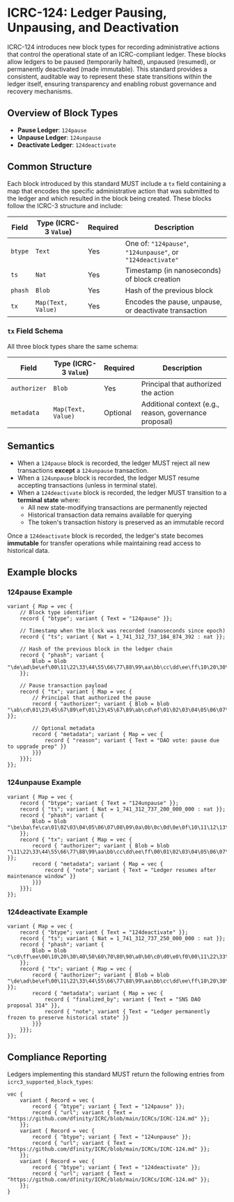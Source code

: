 # ICRC-124: Ledger Pausing, Unpausing, and Deactivation

ICRC-124 introduces new block types for recording administrative actions that control the operational state of an ICRC-compliant ledger. These blocks allow ledgers to be paused (temporarily halted), unpaused (resumed), or permanently deactivated (made immutable). This standard provides a consistent, auditable way to represent these state transitions within the ledger itself, ensuring transparency and enabling robust governance and recovery mechanisms.




## Overview of Block Types

- **Pause Ledger**: `124pause`
- **Unpause Ledger**: `124unpause`
- **Deactivate Ledger**: `124deactivate`

## Common Structure

Each block introduced by this standard MUST include a `tx` field containing a map that encodes the specific administrative action that was submitted to the ledger and which resulted in the block being created. These blocks follow the ICRC-3 structure and include:

| Field    | Type (ICRC-3 `Value`) | Required | Description |
|----------|------------------------|----------|-------------|
| `btype`  | `Text`                 | Yes      | One of: `"124pause"`, `"124unpause"`, or `"124deactivate"` |
| `ts`     | `Nat`                  | Yes      | Timestamp (in nanoseconds) of block creation |
| `phash`  | `Blob`                 | Yes      | Hash of the previous block |
| `tx`     | `Map(Text, Value)`     | Yes      | Encodes the pause, unpause, or deactivate transaction |

### `tx` Field Schema

All three block types share the same schema:

| Field        | Type (ICRC-3 `Value`) | Required | Description |
|--------------|------------------------|----------|-------------|
| `authorizer` | `Blob`                 | Yes      | Principal that authorized the action |
| `metadata`   | `Map(Text, Value)`     | Optional | Additional context (e.g., reason, governance proposal) |

## Semantics
- When a `124pause` block is recorded, the ledger MUST reject all new transactions **except** a `124unpause` transaction.
- When a `124unpause` block is recorded, the ledger MUST resume accepting transactions (unless in terminal state).
- When a `124deactivate` block is recorded, the ledger MUST transition to a **terminal state** where:
  - All new state-modifying transactions are permanently rejected
  - Historical transaction data remains available for querying
  - The token's transaction history is preserved as an immutable record

Once a `124deactivate` block is recorded, the ledger's state becomes **immutable** for transfer operations while maintaining read access to historical data.


## Example blocks

### 124pause Example

```
variant { Map = vec {
    // Block type identifier
    record { "btype"; variant { Text = "124pause" }};

    // Timestamp when the block was recorded (nanoseconds since epoch)
    record { "ts"; variant { Nat = 1_741_312_737_184_874_392 : nat }};

    // Hash of the previous block in the ledger chain
    record { "phash"; variant {
        Blob = blob "\de\ad\be\ef\00\11\22\33\44\55\66\77\88\99\aa\bb\cc\dd\ee\ff\10\20\30\40\50\60\70\80\90\a0\b0\c0"
    }};

    // Pause transaction payload
    record { "tx"; variant { Map = vec {
        // Principal that authorized the pause
        record { "authorizer"; variant { Blob = blob "\ab\cd\01\23\45\67\89\ef\01\23\45\67\89\ab\cd\ef\01\02\03\04\05\06\07\08\09\0a\0b\0c\0d\0e\01" }};

        // Optional metadata
        record { "metadata"; variant { Map = vec {
            record { "reason"; variant { Text = "DAO vote: pause due to upgrade prep" }}
        }}}
    }}};
}};
```

### 124unpause Example

```
variant { Map = vec {
    record { "btype"; variant { Text = "124unpause" }};
    record { "ts"; variant { Nat = 1_741_312_737_200_000_000 : nat }};
    record { "phash"; variant {
        Blob = blob "\be\ba\fe\ca\01\02\03\04\05\06\07\08\09\0a\0b\0c\0d\0e\0f\10\11\12\13\14\15\16\17\18\19\1a\1b"
    }};
    record { "tx"; variant { Map = vec {
        record { "authorizer"; variant { Blob = blob "\11\22\33\44\55\66\77\88\99\aa\bb\cc\dd\ee\ff\00\01\02\03\04\05\06\07\08\09\0a\0b\0c\0d\0e\01" }};
        record { "metadata"; variant { Map = vec {
            record { "note"; variant { Text = "Ledger resumes after maintenance window" }}
        }}}
    }}};
}};
```

### 124deactivate Example

```
variant { Map = vec {
    record { "btype"; variant { Text = "124deactivate" }};
    record { "ts"; variant { Nat = 1_741_312_737_250_000_000 : nat }};
    record { "phash"; variant {
        Blob = blob "\c0\ff\ee\00\10\20\30\40\50\60\70\80\90\a0\b0\c0\d0\e0\f0\00\11\22\33\44\55\66\77\88\99\aa\bb\cc"
    }};
    record { "tx"; variant { Map = vec {
        record { "authorizer"; variant { Blob = blob "\de\ad\be\ef\00\11\22\33\44\55\66\77\88\99\aa\bb\cc\dd\ee\ff\10\20\30\40\50\60\70\80\90\a0\b0\01" }};
        record { "metadata"; variant { Map = vec {
            record { "finalized_by"; variant { Text = "SNS DAO proposal 314" }},
            record { "note"; variant { Text = "Ledger permanently frozen to preserve historical state" }}
        }}}
    }}};
}};

```
## Compliance Reporting

Ledgers implementing this standard MUST return the following entries from `icrc3_supported_block_types`:

```motoko
vec {
    variant { Record = vec {
        record { "btype"; variant { Text = "124pause" }};
        record { "url"; variant { Text = "https://github.com/dfinity/ICRC/blob/main/ICRCs/ICRC-124.md" }};
    }};
    variant { Record = vec {
        record { "btype"; variant { Text = "124unpause" }};
        record { "url"; variant { Text = "https://github.com/dfinity/ICRC/blob/main/ICRCs/ICRC-124.md" }};
    }};
    variant { Record = vec {
        record { "btype"; variant { Text = "124deactivate" }};
        record { "url"; variant { Text = "https://github.com/dfinity/ICRC/blob/main/ICRCs/ICRC-124.md" }};
    }};
}
